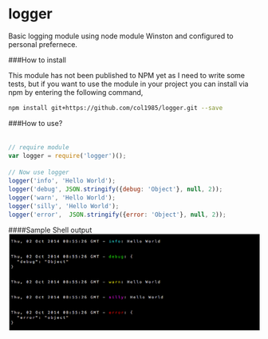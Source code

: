 logger
====

Basic logging module using node module Winston and configured to personal prefernece.

###How to install

This module has not been published to NPM yet as I need to write some tests, but if you want 
to use the module in your project you can install via npm by entering the following command, 

```bash
npm install git+https://github.com/col1985/logger.git --save
```

###How to use?

```javascript
    
// require module
var logger = require('logger')();

// Now use logger 
logger('info', 'Hello World');
logger('debug', JSON.stringify({debug: 'Object'}, null, 2));
logger('warn', 'Hello World');
logger('silly', 'Hello World');
logger('error',  JSON.stringify({error: 'Object'}, null, 2));
```

####Sample Shell output
![logger_output](https://github.com/col1985/logger/raw/master/logger_output.png)